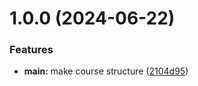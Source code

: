 # 1.0.0 (2024-06-22)


### Features

* **main:** make course structure ([2104d95](https://github.com/ibrahimalkamal/os-intro/commit/2104d95629742e5e581038dbb25f62a0e9c658e1))



